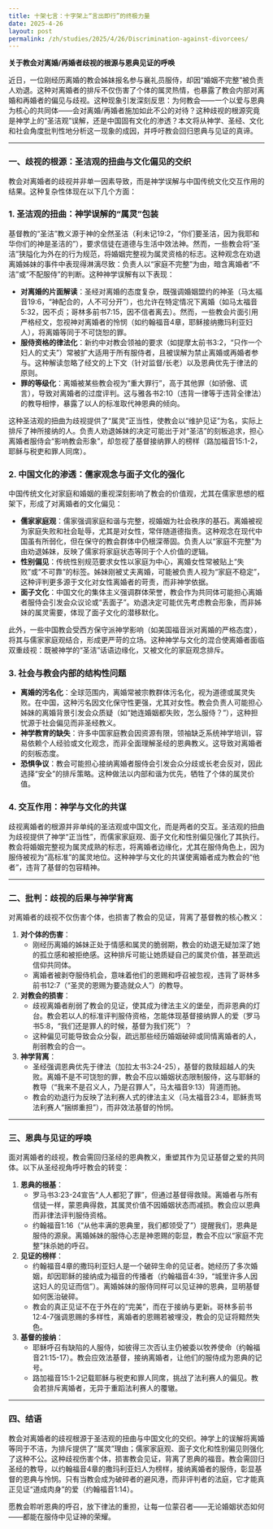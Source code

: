 ```yaml
---
title: 十架七言：十字架上“言出即行”的终极力量
date: 2025-4-26
layout: post
permalink: /zh/studies/2025/4/26/Discrimination-against-divorcees/
---
```

**关于教会对离婚/再婚者歧视的根源与恩典见证的呼唤**

近日，一位刚经历离婚的教会姊妹报名参与襄礼员服侍，却因“婚姻不完整”被负责人劝退。这种对离婚者的排斥不仅伤害了个体的属灵热情，也暴露了教会内部对离婚和再婚者的偏见与歧视。这种现象引发深刻反思：为何教会——一个以爱与恩典为核心的共同体——会对离婚/再婚者施加如此不公的对待？这种歧视的根源究竟是神学上的“圣洁观”误解，还是中国固有文化的渗透？本文将从神学、圣经、文化和社会角度批判性地分析这一现象的成因，并呼吁教会回归恩典与见证的真谛。

---

### 一、歧视的根源：圣洁观的扭曲与文化偏见的交织

教会对离婚者的歧视并非单一因素导致，而是神学误解与中国传统文化交互作用的结果。这种复杂性体现在以下几个方面：

### 1. 圣洁观的扭曲：神学误解的“属灵”包装

基督教的“圣洁”教义源于神的全然圣洁（利未记19:2，“你们要圣洁，因为我耶和华你们的神是圣洁的”），要求信徒在道德与生活中效法神。然而，一些教会将“圣洁”狭隘化为外在的行为规范，将婚姻完整视为属灵资格的标志。这种观念在劝退离婚姊妹的事件中表现得淋漓尽致：负责人以“家庭不完整”为由，暗含离婚者“不洁”或“不配服侍”的判断。这种神学误解有以下表现：

- **对离婚的片面解读**：圣经对离婚的态度复杂，既强调婚姻盟约的神圣（马太福音19:6，“神配合的，人不可分开”），也允许在特定情况下离婚（如马太福音5:32，因不贞；哥林多前书7:15，因不信者离去）。然而，一些教会片面引用严格经文，忽视神对离婚者的怜悯（如约翰福音4章，耶稣接纳撒玛利亚妇人），将离婚等同于不可饶恕的罪。
- **服侍资格的律法化**：新约中对教会领袖的要求（如提摩太前书3:2，“只作一个妇人的丈夫”）常被扩大适用于所有服侍者，且被误解为禁止离婚或再婚者参与。这种解读忽略了经文的上下文（针对监督/长老）以及恩典优先于律法的原则。
- **罪的等级化**：离婚被某些教会视为“重大罪行”，高于其他罪（如骄傲、谎言），导致对离婚者的过度评判。这与雅各书2:10（违背一律等于违背全律法）的教导相悖，暴露了以人的标准取代神恩典的倾向。

这种圣洁观的扭曲为歧视提供了“属灵”正当性，使教会以“维护见证”为名，实际上排斥了神所接纳的人。负责人劝退姊妹的决定可能出于对“圣洁”的刻板追求，担心离婚者服侍会“影响教会形象”，却忽视了基督接纳罪人的榜样（路加福音15:1-2，耶稣与税吏和罪人同席）。

### 2. 中国文化的渗透：儒家观念与面子文化的强化

中国传统文化对家庭和婚姻的重视深刻影响了教会的价值观，尤其在儒家思想的框架下，形成了对离婚者的文化偏见：

- **儒家家庭观**：儒家强调家庭和谐与完整，视婚姻为社会秩序的基石。离婚被视为家庭失败和社会耻辱，尤其是对女性，常伴随道德指责。这种观念在现代中国虽有所弱化，但在保守的教会群体中仍根深蒂固。负责人以“家庭不完整”为由劝退姊妹，反映了儒家将家庭状态等同于个人价值的逻辑。
- **性别偏见**：传统性别规范要求女性以家庭为中心，离婚女性常被贴上“失败”或“不可靠”的标签。姊妹刚被丈夫离婚，可能被负责人视为“家庭不稳定”，这种评判更多源于文化对女性离婚者的苛责，而非神学依据。
- **面子文化**：中国文化的集体主义强调群体荣誉，教会作为共同体可能担心离婚者服侍会引发会众议论或“丢面子”。劝退决定可能优先考虑教会形象，而非姊妹的属灵需要，体现了面子文化的潜移默化。

此外，一些中国教会受西方保守派神学影响（如美国福音派对离婚的严格态度），将其与儒家家庭观结合，形成更严苛的立场。这种神学与文化的混合使离婚者面临双重歧视：既被神学的“圣洁”话语边缘化，又被文化的家庭观念排斥。

### 3. 社会与教会内部的结构性问题

- **离婚的污名化**：全球范围内，离婚常被宗教群体污名化，视为道德或属灵失败。在中国，这种污名因文化保守性更强，尤其对女性。教会负责人可能担心姊妹的离婚背景引发会众质疑（如“她连婚姻都失败，怎么服侍？”），这种担忧源于社会偏见而非圣经教义。
- **神学教育的缺失**：许多中国家庭教会因资源有限，领袖缺乏系统神学培训，容易依赖个人经验或文化观念，而非全面理解圣经的恩典教义。这导致对离婚者的刻板态度。
- **恐惧争议**：教会可能担心接纳离婚者服侍会引发会众分歧或长老会反对，因此选择“安全”的排斥策略。这种做法以内部和谐为优先，牺牲了个体的属灵价值。

### 4. 交互作用：神学与文化的共谋

歧视离婚者的根源并非单纯的圣洁观或中国文化，而是两者的交互。圣洁观的扭曲为歧视提供了神学“正当性”，而儒家家庭观、面子文化和性别偏见强化了其执行。教会将婚姻完整视为属灵成熟的标志，将离婚者边缘化，尤其在服侍角色上，因为服侍被视为“高标准”的属灵地位。这种神学与文化的共谋使离婚者成为教会的“他者”，违背了基督的包容精神。

---

### 二、批判：歧视的后果与神学背离

对离婚者的歧视不仅伤害个体，也损害了教会的见证，背离了基督教的核心教义：

1. **对个体的伤害**：
    - 刚经历离婚的姊妹正处于情感和属灵的脆弱期，教会的劝退无疑加深了她的孤立感和被拒绝感。这种排斥可能让她质疑自己的属灵价值，甚至疏远信仰共同体。
    - 离婚者被剥夺服侍机会，意味着他们的恩赐和呼召被忽视，违背了哥林多前书12:7（“圣灵的恩赐为要造就众人”）的教导。
2. **对教会的损害**：
    - 歧视离婚者削弱了教会的见证，使其成为律法主义的堡垒，而非恩典的灯台。教会若以人的标准评判服侍资格，怎能体现基督接纳罪人的爱（罗马书5:8，“我们还是罪人的时候，基督为我们死”）？
    - 这种偏见可能导致会众分裂，疏远那些经历婚姻破碎或同情离婚者的人，削弱教会的合一。
3. **神学背离**：
    - 圣经强调恩典优先于律法（加拉太书3:24-25），基督的救赎超越人的失败。离婚不是不可饶恕的罪，教会不应以婚姻状态限制服侍，这与耶稣的教导（“我来不是召义人，乃是召罪人”，马太福音9:13）背道而驰。
    - 教会的劝退行为反映了法利赛人式的律法主义（马太福音23:4，耶稣责骂法利赛人“捆绑重担”），而非效法基督的怜悯。
---

### 三、恩典与见证的呼唤
面对离婚者的歧视，教会需回归圣经的恩典教义，重塑其作为见证基督之爱的共同体。以下从圣经视角呼吁教会的转变：

1. **恩典的根基**：
    - 罗马书3:23-24宣告“人人都犯了罪”，但通过基督得救赎。离婚者与所有信徒一样，蒙恩典得救，其属灵价值不因婚姻状态而减损。教会应以恩典而非律法评判服侍资格。
    - 约翰福音1:16（“从他丰满的恩典里，我们都领受了”）提醒我们，恩典是服侍的源泉。离婚姊妹的服侍心志是神恩赐的彰显，教会不应以“家庭不完整”抹杀她的呼召。
2. **见证的榜样**：
    - 约翰福音4章的撒玛利亚妇人是一个破碎生命的见证者。她经历了多次婚姻，却因耶稣的接纳成为福音的传播者（约翰福音4:39，“城里许多人因这妇人的见证而信”）。离婚姊妹的服侍同样可以见证神的恩典，显明基督如何医治破碎。
    - 教会的真正见证不在于外在的“完美”，而在于接纳与更新。哥林多前书12:4-7强调恩赐的多样性，离婚者的恩赐若被埋没，教会的见证将黯然失色。
3. **基督的接纳**：
    - 耶稣呼召有缺陷的人服侍，如彼得三次否认主仍被委以牧养使命（约翰福音21:15-17）。教会应效法基督，接纳离婚者，让他们的服侍成为恩典的记号。
    - 路加福音15:1-2记载耶稣与税吏和罪人同席，挑战了法利赛人的偏见。教会若排斥离婚者，无异于重蹈法利赛人的覆辙。

---
### 四、结语

教会对离婚者的歧视根源于圣洁观的扭曲与中国文化的交织。神学上的误解将离婚等同于不洁，为排斥提供了“属灵”理由；儒家家庭观、面子文化和性别偏见则强化了这种不公。这种歧视伤害个体，损害教会见证，背离了恩典的福音。教会需回归圣经的教导，以约翰福音4章的撒玛利亚妇人为榜样，接纳离婚者的服侍，彰显基督的恩典与怜悯。只有当教会成为破碎者的避风港，而非评判者的法庭，它才能真正见证“道成肉身”的爱（约翰福音1:14）。

愿教会聆听恩典的呼召，放下律法的重担，让每一位蒙召者——无论婚姻状态如何——都能在服侍中见证神的荣耀。